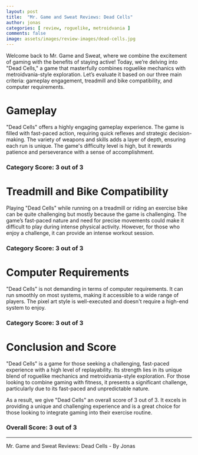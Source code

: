 ```yaml
---
layout: post
title:  "Mr. Game and Sweat Reviews: Dead Cells"
author: jonas
categories: [ review, roguelike, metroidvania ]
comments: false
image: assets/images/review-images/dead-cells.jpg
---
```


Welcome back to Mr. Game and Sweat, where we combine the excitement of gaming with the benefits of staying active! Today, we’re delving into "Dead Cells," a game that masterfully combines roguelike mechanics with metroidvania-style exploration. Let’s evaluate it based on our three main criteria: gameplay engagement, treadmill and bike compatibility, and computer requirements.

# Gameplay

"Dead Cells" offers a highly engaging gameplay experience. The game is filled with fast-paced action, requiring quick reflexes and strategic decision-making. The variety of weapons and skills adds a layer of depth, ensuring each run is unique. The game's difficulty level is high, but it rewards patience and perseverance with a sense of accomplishment.

### Category Score: 3 out of 3

# Treadmill and Bike Compatibility

Playing "Dead Cells" while running on a treadmill or riding an exercise bike can be quite challenging but mostly because the game is challenging. The game’s fast-paced nature and need for precise movements could make it difficult to play during intense physical activity. However, for those who enjoy a challenge, it can provide an intense workout session.

### Category Score: 3 out of 3

# Computer Requirements

"Dead Cells" is not demanding in terms of computer requirements. It can run smoothly on most systems, making it accessible to a wide range of players. The pixel art style is well-executed and doesn't require a high-end system to enjoy.

### Category Score: 3 out of 3

# Conclusion and Score

"Dead Cells" is a game for those seeking a challenging, fast-paced experience with a high level of replayability. Its strength lies in its unique blend of roguelike mechanics and metroidvania-style exploration. For those looking to combine gaming with fitness, it presents a significant challenge, particularly due to its fast-paced and unpredictable nature.

As a result, we give "Dead Cells" an overall score of 3 out of 3. It excels in providing a unique and challenging experience and is a great choice for those looking to integrate gaming into their exercise routine.

### Overall Score: 3 out of 3

---

Mr. Game and Sweat Reviews: Dead Cells - By Jonas
